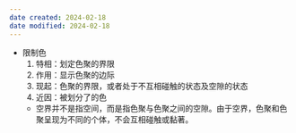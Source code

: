 ```yaml
---
date created: 2024-02-18
date modified: 2024-02-18
---
```

- 限制色
    1. 特相：划定色聚的界限
    2. 作用：显示色聚的边际
    3. 现起：色聚的界限，或者处于不互相碰触的状态及空隙的状态
    4. 近因：被划分了的色
    - 空界并不是指空间，而是指色聚与色聚之间的空隙。由于空界，色聚和色聚呈现为不同的个体，不会互相碰触或黏著。
